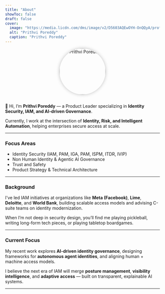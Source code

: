 ```yaml
---
title: "About"
showToc: false
draft: false
cover:
  image: "https://media.licdn.com/dms/image/v2/D5603AQEwOYH-OnQQyA/profile-displayphoto-shrink_200_200/profile-displayphoto-shrink_200_200/0/1710936028407?e=1763596800&v=beta&t=Faeq9qTBkI8WgINnvBvUE3ctsapxkM0BO_aziBqhYxI"
  alt: "Prithvi Poreddy"
  caption: "Prithvi Poreddy"
---
```


<div align="center">

<img src="https://media.licdn.com/dms/image/v2/D5603AQEwOYH-OnQQyA/profile-displayphoto-shrink_200_200/profile-displayphoto-shrink_200_200/0/1710936028407?e=1763596800&v=beta&t=Faeq9qTBkI8WgINnvBvUE3ctsapxkM0BO_aziBqhYxI"
     alt="Prithvi Poreddy"
     width="150"
     height="150"
     style="border-radius:50%;margin-bottom:15px;box-shadow:0 0 12px rgba(0,0,0,0.25);">

</div>


👋 Hi, I’m **Prithvi Poreddy** — a Product Leader specializing in **Identity Security, IAM, and AI-driven Governance**.

Currently, I work at the intersection of **Identity, Risk, and Intelligent Automation**, helping enterprises secure access at scale.

---

### Focus Areas
- Identity Security (IAM, PAM, IGA, PAM, ISPM, ITDR, IVIP)
- Non Human Identity & Agentic AI Governance
- Trust and Safety
- Product Strategy & Technical Architecture

---

### Background
I've led IAM initiatives at organizations like **Meta (Facebook)**, **Lime**, **Deloitte**, and **World Bank**, building scalable access models and advising C-suite teams on identity modernization.

When I’m not deep in security design, you’ll find me playing pickleball, writing long-form tech pieces, or playing tabletop boardgames.

---

### Current Focus
My recent work explores **AI-driven identity governance**, designing frameworks for **autonomous agent identities**, and aligning human + machine access models.

I believe the next era of IAM will merge **posture management**, **visibility intelligence**, and **adaptive access** — built on transparent, explainable AI systems.

---
